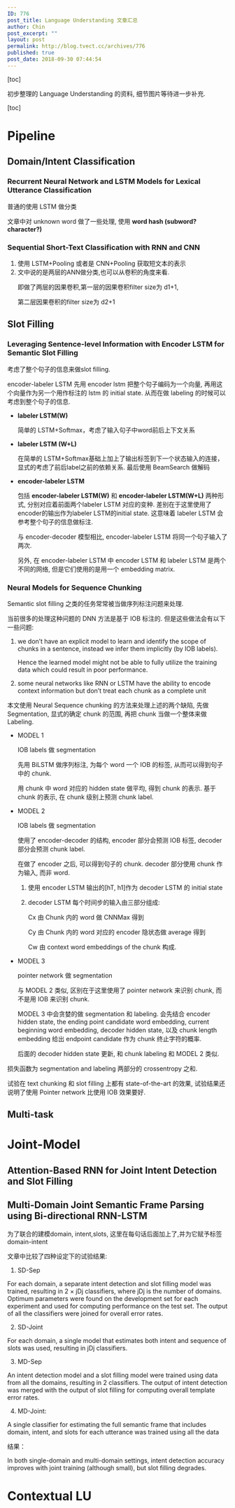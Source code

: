 ```yaml
---
ID: 776
post_title: Language Understanding 文章汇总
author: Chin
post_excerpt: ""
layout: post
permalink: http://blog.tvect.cc/archives/776
published: true
post_date: 2018-09-30 07:44:54
---
```

[toc]

初步整理的 Language Understanding 的资料, 细节图片等待进一步补充.

<!--more-->

[toc]

<h1>Pipeline</h1>

<h2>Domain/Intent Classification</h2>

<h3>Recurrent Neural Network and LSTM Models for Lexical Utterance Classification</h3>

普通的使用 LSTM 做分类

文章中对 unknown word 做了一些处理, 使用 <strong>word hash (subword? character?)</strong>

<h3>Sequential Short-Text Classification with RNN and CNN</h3>

<ol>
<li>使用 LSTM+Pooling 或者是 CNN+Pooling 获取短文本的表示</li>
<li>文中说的是两层的ANN做分类,也可以从卷积的角度来看.

即做了两层的因果卷积,第一层的因果卷积filter size为 d1+1,

第二层因果卷积的filter size为 d2+1</p></li>
</ol>

<h2>Slot Filling</h2>

<h3>Leveraging Sentence-level Information with Encoder LSTM for Semantic Slot Filling</h3>

<p>考虑了整个句子的信息来做slot filling.

encoder-labeler LSTM 先用 encoder lstm 把整个句子编码为一个向量, 再用这个向量作为另一个用作标注的 lstm 的 initial state. 从而在做 labeling 的时候可以考虑到整个句子的信息.

<ul>
<li><strong>labeler LSTM(W)</strong>

简单的 LSTM+Softmax，考虑了输入句子中word前后上下文关系</p></li>
<li><p><strong>labeler LSTM (W+L)</strong>

在简单的 LSTM+Softmax基础上加上了输出标签到下一个状态输入的连接，显式的考虑了前后label之前的依赖关系. 最后使用 BeamSearch 做解码</p></li>
<li><p><strong>encoder-labeler LSTM</strong>

包括 <strong>encoder-labeler LSTM(W)</strong> 和 <strong>encoder-labeler LSTM(W+L)</strong> 两种形式, 分别对应着前面两个labeler LSTM 对应的变种. 差别在于这里使用了encoder的输出作为labeler LSTM的initial state. 这意味着 labeler LSTM 会参考整个句子的信息做标注.

与 encoder-decoder 模型相比, encoder-labeler LSTM 将同一个句子输入了两次.

另外, 在 encoder-labeler LSTM 中 encoder LSTM 和 labeler LSTM 是两个不同的网络, 但是它们使用的是用一个 embedding matrix.</p></li>
</ul>

<h3>Neural Models for Sequence Chunking</h3>

<p>Semantic slot filling 之类的任务常常被当做序列标注问题来处理.

当前很多的处理这种问题的 DNN 方法是基于 IOB 标注的. 但是这些做法会有以下一些问题:

<ol>
<li>we don’t have an explicit model to learn and identify the scope of chunks in a sentence, instead we infer them implicitly (by IOB labels).

Hence the learned model might not be able to fully utilize the training data which could result in poor performance.</p></li>
<li><p>some neural networks like RNN or LSTM have the ability to encode context information but don’t treat each
chunk as a complete unit</p></li>
</ol>

<p>本文使用 Neural Sequence chunking 的方法来处理上述的两个缺陷, 先做 Segmentation, 显式的确定 chunk 的范围, 再把 chunk 当做一个整体来做 Labeling.

<ul>
<li>MODEL 1

IOB labels 做 segmentation

先用 BiLSTM 做序列标注, 为每个 word 一个 IOB 的标签, 从而可以得到句子中的 chunk.

用 chunk 中 word 对应的 hidden state 做平均, 得到 chunk 的表示. 基于 chunk 的表示, 在 chunk 级别上预测 chunk label.</p></li>
<li><p>MODEL 2

IOB labels 做 segmentation

使用了 encoder-decoder 的结构, encoder 部分会预测 IOB 标签, decoder 部分会预测 chunk label.

在做了 encoder 之后, 可以得到句子的 chunk. decoder 部分使用 chunk 作为输入, 而非 word.

<ol>
<li>使用 encoder LSTM 输出的[hT, h1]作为 decoder LSTM 的 initial state</p></li>
<li><p>decoder LSTM 每个时间步的输入由三部分组成:

Cx 由 Chunk 内的 word 做 CNNMax 得到

Cy 由 Chunk 内的 word 对应的 encoder 隐状态做 average 得到

Cw 由 context word embeddings of the chunk 构成.</p></li>
</ol></li>
<li><p>MODEL 3

pointer network 做 segmentation

与 MODEL 2 类似, 区别在于这里使用了 pointer network 来识别 chunk, 而不是用 IOB 来识别 chunk.

MODEL 3 中会贪婪的做 segmentation 和 labeling. 会先结合 encoder hidden state, the ending point candidate word embedding, current beginning word embedding, decoder hidden state, 以及 chunk length embedding 给出 endpoint candidate 作为 chunk 终止字符的概率.

后面的 decoder hidden state 更新, 和 chunk labeling 和 MODEL 2 类似.</p></li>
</ul>

<p>损失函数为 segmentation and labeling 两部分的 crossentropy 之和.

试验在 text chunking 和 slot filling 上都有 state-of-the-art 的效果, 试验结果还说明了使用 Pointer network 比使用 IOB 效果要好.

<h2>Multi-task</h2>

<h1>Joint-Model</h1>

<h2>Attention-Based RNN for Joint Intent Detection and Slot Filling</h2>

<h2>Multi-Domain Joint Semantic Frame Parsing using Bi-directional RNN-LSTM</h2>

为了联合的建模domain, intent,slots, 这里在每句话后面加上了<EOS>,并为它赋予标签domain-intent

文章中比较了四种设定下的试验结果:

<ol>
<li>SD-Sep</li>
</ol>

For each domain, a separate intent detection and slot filling model was trained, resulting in 2 × jDj classifiers, where jDj is the number of domains. Optimum parameters were found on the development set for each experiment and used for computing performance on the test set. The output of all the classifiers were joined for overall error rates.

<ol start="2">
<li>SD-Joint</li>
</ol>

For each domain, a single model that estimates both intent and sequence of slots was used, resulting in jDj classifiers.

<ol start="3">
<li>MD-Sep</li>
</ol>

An intent detection model and a slot filling model were trained using data from all the domains, resulting in 2 classifiers. The output of intent detection was merged with the output of slot filling for computing overall template error rates.

<ol start="4">
<li>MD-Joint:</li>
</ol>

A single classifier for estimating the full semantic frame that includes domain, intent, and slots for each utterance was trained using all the data

结果：

In both single-domain and multi-domain settings, intent detection accuracy improves with joint training (although small), but slot filling degrades.

<h1>Contextual LU</h1>